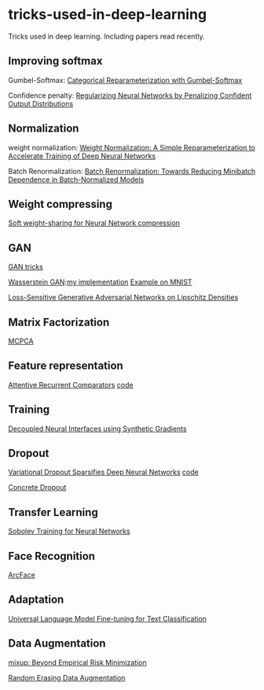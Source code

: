 # tricks-used-in-deep-learning
Tricks used in deep learning. Including papers read recently.

## Improving softmax

Gumbel-Softmax: [Categorical Reparameterization with Gumbel-Softmax](https://arxiv.org/abs/1611.01144)

Confidence penalty: [Regularizing Neural Networks by Penalizing Confident Output Distributions](https://arxiv.org/abs/1701.06548)

## Normalization

weight normalization: [Weight Normalization: A Simple Reparameterization to Accelerate Training of Deep Neural Networks](https://arxiv.org/abs/1602.07868)

Batch Renormalization: [Batch Renormalization: Towards Reducing Minibatch Dependence in Batch-Normalized Models](https://arxiv.org/abs/1702.03275)

## Weight compressing

[Soft weight-sharing for Neural Network compression](https://arxiv.org/abs/1702.04008)

## GAN

[GAN tricks](https://github.com/soumith/ganhacks)

[Wasserstein GAN](https://arxiv.org/abs/1701.07875):[my implementation](https://github.com/bobchennan/Wasserstein-GAN-Keras)
[Example on MNIST](https://gist.github.com/f0k/f3190ebba6c53887d598d03119ca2066)

[Loss-Sensitive Generative Adversarial Networks on Lipschitz Densities](https://arxiv.org/abs/1701.06264)


## Matrix Factorization

[MCPCA](https://arxiv.org/abs/1702.05471v1)


## Feature representation
[Attentive Recurrent Comparators](https://arxiv.org/abs/1703.00767)
[code](https://github.com/pranv/ARC)


## Training
[Decoupled Neural Interfaces using Synthetic Gradients](https://arxiv.org/abs/1608.05343)

## Dropout
[Variational Dropout Sparsifies Deep Neural Networks](https://arxiv.org/abs/1701.05369)
[code](https://github.com/ars-ashuha/variational-dropout-sparsifies-dnn)

[Concrete Dropout](https://arxiv.org/abs/1705.07832)


## Transfer Learning
[Sobolev Training for Neural Networks](https://arxiv.org/abs/1706.04859)


## Face Recognition
[ArcFace](https://arxiv.org/abs/1801.07698)


## Adaptation
[Universal Language Model Fine-tuning for Text Classification](https://arxiv.org/abs/1801.06146)


## Data Augmentation
[mixup: Beyond Empirical Risk Minimization](https://arxiv.org/abs/1710.09412)

[Random Erasing Data Augmentation](https://arxiv.org/abs/1708.04896)
